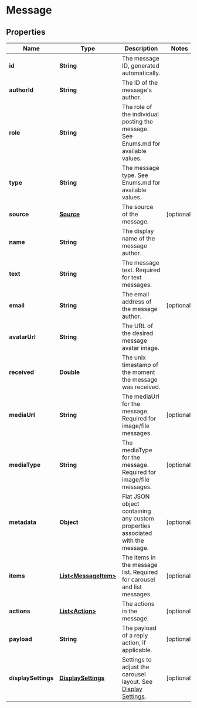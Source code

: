 
# Message

## Properties
Name | Type | Description | Notes
------------ | ------------- | ------------- | -------------
**id** | **String** | The message ID, generated automatically. | 
**authorId** | **String** | The ID of the message&#39;s author. | 
**role** | **String** | The role of the individual posting the message. See Enums.md for available values. | 
**type** | **String** | The message type. See Enums.md for available values. | 
**source** | [**Source**](Source.md) | The source of the message. |  [optional]
**name** | **String** | The display name of the message author. | 
**text** | **String** | The message text. Required for text messages.  | 
**email** | **String** | The email address of the message author. |  [optional]
**avatarUrl** | **String** | The URL of the desired message avatar image. | 
**received** | **Double** | The unix timestamp of the moment the message was received. | 
**mediaUrl** | **String** | The mediaUrl for the message. Required for image/file messages.  |  [optional]
**mediaType** | **String** | The mediaType for the message. Required for image/file messages.  |  [optional]
**metadata** | **Object** | Flat JSON object containing any custom properties associated with the message. |  [optional]
**items** | [**List&lt;MessageItem&gt;**](MessageItem.md) | The items in the message list. Required for carousel and list messages.  |  [optional]
**actions** | [**List&lt;Action&gt;**](Action.md) | The actions in the message. |  [optional]
**payload** | **String** | The payload of a reply action, if applicable. |  [optional]
**displaySettings** | [**DisplaySettings**](DisplaySettings.md) | Settings to adjust the carousel layout. See [Display Settings](https://docs.smooch.io/rest/#display-settings). |  [optional]



